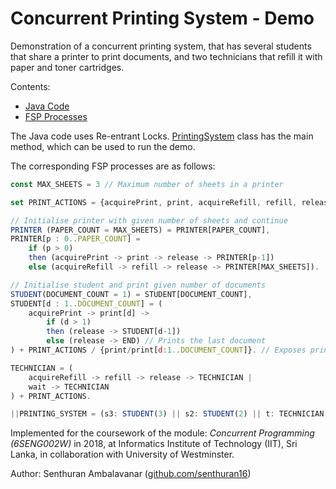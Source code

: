 # Concurrent Printing System - Demo

Demonstration of a concurrent printing system, that has several students that share a printer to print documents, and two technicians that refill it with paper and toner cartridges.

Contents:
* [Java Code](src)
* [FSP Processes](Printer.lts)

The Java code uses Re-entrant Locks. [PrintingSystem](src/PrintingSystem.java) class has the main method, which can be used to run the demo.

The corresponding FSP processes are as follows: 

```javascript
const MAX_SHEETS = 3 // Maximum number of sheets in a printer

set PRINT_ACTIONS = {acquirePrint, print, acquireRefill, refill, release}

// Initialise printer with given number of sheets and continue
PRINTER (PAPER_COUNT = MAX_SHEETS) = PRINTER[PAPER_COUNT],
PRINTER[p : 0..PAPER_COUNT] = 
	if (p > 0)
	then (acquirePrint -> print -> release -> PRINTER[p-1])
	else (acquireRefill -> refill -> release -> PRINTER[MAX_SHEETS]).

// Initialise student and print given number of documents
STUDENT(DOCUMENT_COUNT = 1) = STUDENT[DOCUMENT_COUNT],
STUDENT[d : 1..DOCUMENT_COUNT] = (
	acquirePrint -> print[d] ->
		if (d > 1)
		then (release -> STUDENT[d-1])
		else (release -> END) // Prints the last document
) + PRINT_ACTIONS / {print/print[d:1..DOCUMENT_COUNT]}. // Exposes print[d] actions as just "print"

TECHNICIAN = (
	acquireRefill -> refill -> release -> TECHNICIAN |
	wait -> TECHNICIAN
) + PRINT_ACTIONS.

||PRINTING_SYSTEM = (s3: STUDENT(3) || s2: STUDENT(2) || t: TECHNICIAN || {s3, s2, t} :: PRINTER).

```

Implemented for the coursework of the module: _Concurrent Programming (6SENG002W)_ in 2018, at Informatics Institute of Technology (IIT), Sri Lanka, in collaboration with University of Westminster.

Author: Senthuran Ambalavanar ([github.com/senthuran16](https://github.com/senthuran16))